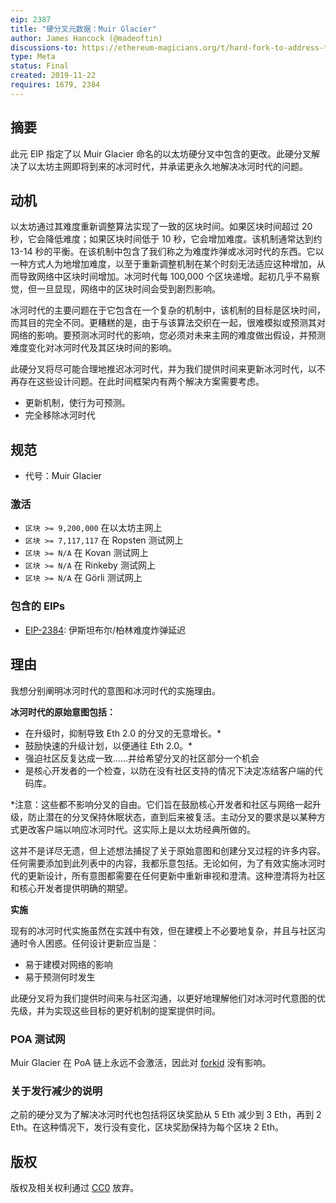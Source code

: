 ```yaml
---
eip: 2387
title: "硬分叉元数据：Muir Glacier"
author: James Hancock (@madeoftin)
discussions-to: https://ethereum-magicians.org/t/hard-fork-to-address-the-ice-age-eip-2387
type: Meta
status: Final
created: 2019-11-22
requires: 1679, 2384
---
```


## 摘要

此元 EIP 指定了以 Muir Glacier 命名的以太坊硬分叉中包含的更改。此硬分叉解决了以太坊主网即将到来的冰河时代，并承诺更永久地解决冰河时代的问题。

## 动机

以太坊通过其难度重新调整算法实现了一致的区块时间。如果区块时间超过 20 秒，它会降低难度；如果区块时间低于 10 秒，它会增加难度。该机制通常达到约 13-14 秒的平衡。在该机制中包含了我们称之为难度炸弹或冰河时代的东西。它以一种方式人为地增加难度，以至于重新调整机制在某个时刻无法适应这种增加，从而导致网络中区块时间增加。冰河时代每 100,000 个区块递增。起初几乎不易察觉，但一旦显现，网络中的区块时间会受到剧烈影响。

冰河时代的主要问题在于它包含在一个复杂的机制中，该机制的目标是区块时间，而其目的完全不同。更糟糕的是，由于与该算法交织在一起，很难模拟或预测其对网络的影响。要预测冰河时代的影响，您必须对未来主网的难度做出假设，并预测难度变化对冰河时代及其区块时间的影响。

此硬分叉将尽可能合理地推迟冰河时代，并为我们提供时间来更新冰河时代，以不再存在这些设计问题。在此时间框架内有两个解决方案需要考虑。

 - 更新机制，使行为可预测。
 - 完全移除冰河时代

## 规范

- 代号：Muir Glacier

### 激活
  - `区块 >= 9,200,000` 在以太坊主网上
  - `区块 >= 7,117,117` 在 Ropsten 测试网上
  - `区块 >= N/A` 在 Kovan 测试网上
  - `区块 >= N/A` 在 Rinkeby 测试网上
  - `区块 >= N/A` 在 Görli 测试网上

### 包含的 EIPs
  - [EIP-2384](./eip-2384.md): 伊斯坦布尔/柏林难度炸弹延迟

## 理由

我想分别阐明冰河时代的意图和冰河时代的实施理由。

**冰河时代的原始意图包括：**

 - 在升级时，抑制导致 Eth 2.0 的分叉的无意增长。*
 - 鼓励快速的升级计划，以便通往 Eth 2.0。*
 - 强迫社区反复达成一致……并给希望分叉的社区部分一个机会
 - 是核心开发者的一个检查，以防在没有社区支持的情况下决定冻结客户端的代码库。

*注意：这些都不影响分叉的自由。它们旨在鼓励核心开发者和社区与网络一起升级，防止潜在的分叉保持休眠状态，直到后来被复活。主动分叉的要求是以某种方式更改客户端以响应冰河时代。这实际上是以太坊经典所做的。

这并不是详尽无遗，但上述想法捕捉了关于原始意图和创建分叉过程的许多内容。任何需要添加到此列表中的内容，我都乐意包括。无论如何，为了有效实施冰河时代的更新设计，所有意图都需要在任何更新中重新审视和澄清。这种澄清将为社区和核心开发者提供明确的期望。

**实施**

现有的冰河时代实施虽然在实践中有效，但在建模上不必要地复杂，并且与社区沟通时令人困惑。任何设计更新应当是：

 - 易于建模对网络的影响
 - 易于预测何时发生

此硬分叉将为我们提供时间来与社区沟通，以更好地理解他们对冰河时代意图的优先级，并为实现这些目标的更好机制的提案提供时间。

### POA 测试网

Muir Glacier 在 PoA 链上永远不会激活，因此对 [forkid](./eip-2124.md) 没有影响。

### 关于发行减少的说明

之前的硬分叉为了解决冰河时代也包括将区块奖励从 5 Eth 减少到 3 Eth，再到 2 Eth。在这种情况下，发行没有变化，区块奖励保持为每个区块 2 Eth。

## 版权

版权及相关权利通过 [CC0](../LICENSE.md) 放弃。